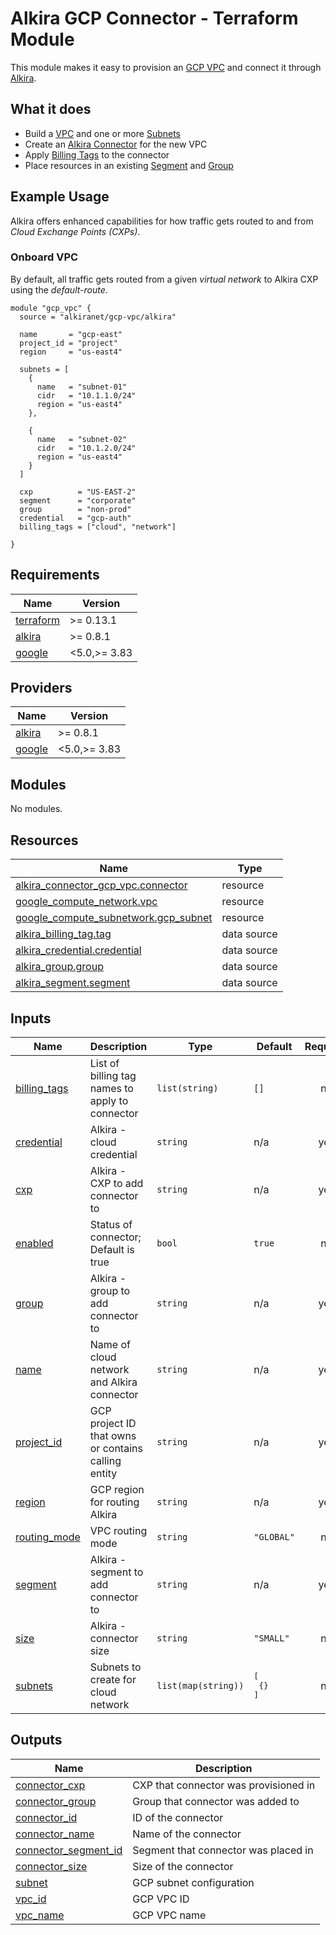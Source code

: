 # Alkira GCP Connector - Terraform Module
This module makes it easy to provision an [GCP VPC](https://cloud.google.com/vpc) and connect it through [Alkira](htts://alkira.com).

## What it does
- Build a [VPC](https://cloud.google.com/vpc) and one or more [Subnets](https://cloud.google.com/vpc/docs/vpc#subnet-ranges)
- Create an [Alkira Connector](https://registry.terraform.io/providers/alkiranet/alkira/latest/docs/resources/connector_gcp_vpc) for the new VPC
- Apply [Billing Tags](https://registry.terraform.io/providers/alkiranet/alkira/latest/docs/data-sources/billing_tag) to the connector
- Place resources in an existing [Segment](https://registry.terraform.io/providers/alkiranet/alkira/latest/docs/data-sources/segment) and [Group](https://registry.terraform.io/providers/alkiranet/alkira/latest/docs/data-sources/group)

## Example Usage
Alkira offers enhanced capabilities for how traffic gets routed to and from _Cloud Exchange Points (CXPs)_.

### Onboard VPC
By default, all traffic gets routed from a given _virtual network_ to Alkira CXP using the _default-route_.

```hcl
module "gcp_vpc" {
  source = "alkiranet/gcp-vpc/alkira"

  name       = "gcp-east"
  project_id = "project"
  region     = "us-east4"

  subnets = [
    {
      name   = "subnet-01"
      cidr   = "10.1.1.0/24"
      region = "us-east4"
    },

    {
      name   = "subnet-02"
      cidr   = "10.1.2.0/24"
      region = "us-east4"
    }
  ]

  cxp          = "US-EAST-2"
  segment      = "corporate"
  group        = "non-prod"
  credential   = "gcp-auth"
  billing_tags = ["cloud", "network"]

}
```

<!-- BEGINNING OF PRE-COMMIT-TERRAFORM DOCS HOOK -->
## Requirements

| Name | Version |
|------|---------|
| <a name="requirement_terraform"></a> [terraform](#requirement\_terraform) | >= 0.13.1 |
| <a name="requirement_alkira"></a> [alkira](#requirement\_alkira) | >= 0.8.1 |
| <a name="requirement_google"></a> [google](#requirement\_google) | <5.0,>= 3.83 |

## Providers

| Name | Version |
|------|---------|
| <a name="provider_alkira"></a> [alkira](#provider\_alkira) | >= 0.8.1 |
| <a name="provider_google"></a> [google](#provider\_google) | <5.0,>= 3.83 |

## Modules

No modules.

## Resources

| Name | Type |
|------|------|
| [alkira_connector_gcp_vpc.connector](https://registry.terraform.io/providers/alkiranet/alkira/latest/docs/resources/connector_gcp_vpc) | resource |
| [google_compute_network.vpc](https://registry.terraform.io/providers/hashicorp/google/latest/docs/resources/compute_network) | resource |
| [google_compute_subnetwork.gcp_subnet](https://registry.terraform.io/providers/hashicorp/google/latest/docs/resources/compute_subnetwork) | resource |
| [alkira_billing_tag.tag](https://registry.terraform.io/providers/alkiranet/alkira/latest/docs/data-sources/billing_tag) | data source |
| [alkira_credential.credential](https://registry.terraform.io/providers/alkiranet/alkira/latest/docs/data-sources/credential) | data source |
| [alkira_group.group](https://registry.terraform.io/providers/alkiranet/alkira/latest/docs/data-sources/group) | data source |
| [alkira_segment.segment](https://registry.terraform.io/providers/alkiranet/alkira/latest/docs/data-sources/segment) | data source |

## Inputs

| Name | Description | Type | Default | Required |
|------|-------------|------|---------|:--------:|
| <a name="input_billing_tags"></a> [billing\_tags](#input\_billing\_tags) | List of billing tag names to apply to connector | `list(string)` | `[]` | no |
| <a name="input_credential"></a> [credential](#input\_credential) | Alkira - cloud credential | `string` | n/a | yes |
| <a name="input_cxp"></a> [cxp](#input\_cxp) | Alkira - CXP to add connector to | `string` | n/a | yes |
| <a name="input_enabled"></a> [enabled](#input\_enabled) | Status of connector; Default is true | `bool` | `true` | no |
| <a name="input_group"></a> [group](#input\_group) | Alkira - group to add connector to | `string` | n/a | yes |
| <a name="input_name"></a> [name](#input\_name) | Name of cloud network and Alkira connector | `string` | n/a | yes |
| <a name="input_project_id"></a> [project\_id](#input\_project\_id) | GCP project ID that owns or contains calling entity | `string` | n/a | yes |
| <a name="input_region"></a> [region](#input\_region) | GCP region for routing Alkira | `string` | n/a | yes |
| <a name="input_routing_mode"></a> [routing\_mode](#input\_routing\_mode) | VPC routing mode | `string` | `"GLOBAL"` | no |
| <a name="input_segment"></a> [segment](#input\_segment) | Alkira - segment to add connector to | `string` | n/a | yes |
| <a name="input_size"></a> [size](#input\_size) | Alkira - connector size | `string` | `"SMALL"` | no |
| <a name="input_subnets"></a> [subnets](#input\_subnets) | Subnets to create for cloud network | `list(map(string))` | <pre>[<br>  {}<br>]</pre> | no |

## Outputs

| Name | Description |
|------|-------------|
| <a name="output_connector_cxp"></a> [connector\_cxp](#output\_connector\_cxp) | CXP that connector was provisioned in |
| <a name="output_connector_group"></a> [connector\_group](#output\_connector\_group) | Group that connector was added to |
| <a name="output_connector_id"></a> [connector\_id](#output\_connector\_id) | ID of the connector |
| <a name="output_connector_name"></a> [connector\_name](#output\_connector\_name) | Name of the connector |
| <a name="output_connector_segment_id"></a> [connector\_segment\_id](#output\_connector\_segment\_id) | Segment that connector was placed in |
| <a name="output_connector_size"></a> [connector\_size](#output\_connector\_size) | Size of the connector |
| <a name="output_subnet"></a> [subnet](#output\_subnet) | GCP subnet configuration |
| <a name="output_vpc_id"></a> [vpc\_id](#output\_vpc\_id) | GCP VPC ID |
| <a name="output_vpc_name"></a> [vpc\_name](#output\_vpc\_name) | GCP VPC name |
<!-- END OF PRE-COMMIT-TERRAFORM DOCS HOOK -->
